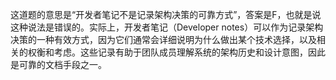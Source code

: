 这道题的意思是“开发者笔记不是记录架构决策的可靠方式”，答案是F，也就是说这种说法是错误的。实际上，开发者笔记（Developer notes）可以作为记录架构决策的一种有效方式，因为它们通常会详细说明为什么做出某个技术选择，以及相关的权衡和考虑。这些记录有助于团队成员理解系统的架构历史和设计意图，因此是可靠的文档手段之一。